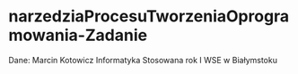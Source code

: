 # narzedziaProcesuTworzeniaOprogramowania-Zadanie

Dane:
Marcin Kotowicz
Informatyka Stosowana rok I WSE w Białymstoku
